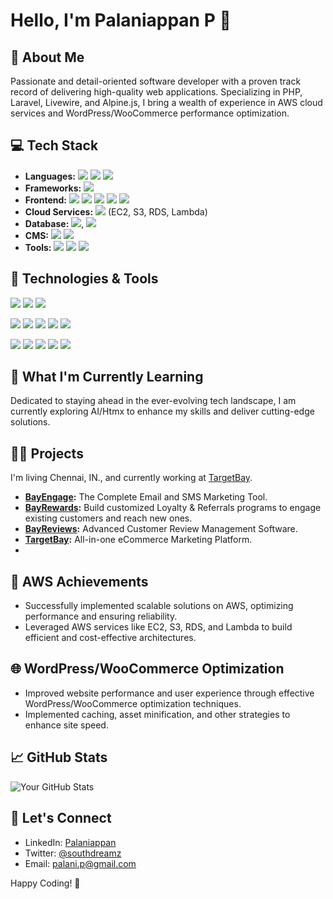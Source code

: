 # Hello, I'm Palaniappan P 👋

## 🚀 About Me

Passionate and detail-oriented software developer with a proven track record of delivering high-quality web applications. Specializing in PHP, Laravel, Livewire, and Alpine.js, I bring a wealth of experience in AWS cloud services and WordPress/WooCommerce performance optimization.

## 💻 Tech Stack

- **Languages:** ![](https://img.shields.io/badge/Code-PHP-informational?style=flat&logo=php&logoColor=white&labelColor=2f2625) ![](https://img.shields.io/badge/Code-JavaScript-informational?style=flat&logo=javascript&logoColor=white&labelColor=2f2625) ![](https://img.shields.io/badge/Code-NodeJs-informational?style=flat&logo=nodejs&logoColor=white&labelColor=2f2625)
- **Frameworks:** ![](https://img.shields.io/badge/Code-Laravel-informational?style=flat&logo=laravel&logoColor=white&labelColor=2f2625)
- **Frontend:** ![](https://img.shields.io/badge/Code-Livewire-informational?style=flat&logo=livewire&logoColor=white&labelColor=2f2625) ![](https://img.shields.io/badge/Code-AlpineJs-informational?style=flat&logo=alipnejs&logoColor=white&labelColor=2f2625) ![](https://img.shields.io/badge/Code-Blade-informational?style=flat&logo=blade&logoColor=white&labelColor=2f2625) ![](https://img.shields.io/badge/Code-ReactJs-informational?style=flat&logo=reactjs&logoColor=white&labelColor=2f2625) ![](https://img.shields.io/badge/Code-NextJs-informational?style=flat&logo=javascript&logoColor=white&labelColor=2f2625)
- **Cloud Services:** ![](https://img.shields.io/badge/Code-AWS-informational?style=flat&logo=aws&logoColor=white&labelColor=2f2625) (EC2, S3, RDS, Lambda)
- **Database:** ![](https://img.shields.io/badge/Code-MySql-informational?style=flat&logo=mysql&logoColor=white&labelColor=2f2625), ![](https://img.shields.io/badge/Code-PostgreSQL-informational?style=flat&logo=postgresql&logoColor=white&labelColor=2f2625)
- **CMS:** ![](https://img.shields.io/badge/Code-WordPress-informational?style=flat&logo=wordpress&logoColor=white&labelColor=2f2625) ![](https://img.shields.io/badge/Code-WooCommerce-informational?style=flat&logo=woocommerce&logoColor=white&labelColor=2f2625)
- **Tools:** ![](https://img.shields.io/badge/Code-Git-informational?style=flat&logo=git&logoColor=white&labelColor=2f2625) ![](https://img.shields.io/badge/Code-Composer-informational?style=flat&logo=composer&logoColor=white&labelColor=2f2625) ![](https://img.shields.io/badge/Code-NPM-informational?style=flat&logo=npm&logoColor=white&labelColor=2f2625)

## 🔧 Technologies & Tools

![](https://img.shields.io/badge/OS-Linux-informational?style=flat&logo=linux&logoColor=white&labelColor=2f2625)
![](https://img.shields.io/badge/Editor-VSCode-informational?style=flat&logo=visual-studio-code&logoColor=white&labelColor=2f2625)
![](https://img.shields.io/badge/Zsh-Bash-informational?style=flat&logo=gnu-bash&logoColor=white&labelColor=2f2625)

![](https://img.shields.io/badge/Tools-Vagrant-informational?style=flat&logo=vagrant&logoColor=white&labelColor=2f2625)
![](https://img.shields.io/badge/Tools-Docker-informational?style=flat&logo=docker&logoColor=white&labelColor=2f2625)
![](https://img.shields.io/badge/Tools-Kubernetes-informational?style=flat&logo=kubernetes&logoColor=white&labelColor=2f2625)
![](https://img.shields.io/badge/Tools-Terraform-informational?style=flat&logo=terraform&logoColor=white&labelColor=2f2625)
![](https://img.shields.io/badge/Tools-Microsoft_Terminal-informational?style=flat&logo=microsoftterminal&logoColor=white&labelColor=2f2625)

![](https://img.shields.io/badge/Cloud-AWS-informational?style=flat&logo=amazon-aws&logoColor=white&labelColor=2f2625)
![](https://img.shields.io/badge/Cloud-GCP-informational?style=flat&logo=google-cloud&logoColor=white&labelColor=2f2625)
![](https://img.shields.io/badge/Cloud-Azure-informational?style=flat&logo=microsoft-azure&logoColor=white&labelColor=2f2625)
![](https://img.shields.io/badge/Cloud-Linode-informational?style=flat&logo=linode&logoColor=white&labelColor=2f2625)
![](https://img.shields.io/badge/Cloud-Digital_Ocean-informational?style=flat&logo=digitalocean&logoColor=white&labelColor=2f2625)

## 🌱 What I'm Currently Learning

Dedicated to staying ahead in the ever-evolving tech landscape, I am currently exploring AI/Htmx to enhance my skills and deliver cutting-edge solutions.

## 👨‍💻 Projects

I'm living Chennai, IN., and currently working at [TargetBay](https://targetbay.com/).

- **[BayEngage](https://app.bayengage.com/):** The Complete Email and SMS Marketing Tool.
- **[BayRewards](https://bayrewards.io/):** Build customized Loyalty & Referrals programs to engage existing customers and reach new ones.
- **[BayReviews](https://app.targetbay.com/):** Advanced Customer Review Management Software.
- **[TargetBay](https://targetbay.com/):** All-in-one eCommerce Marketing Platform.
- 
## 🚀 AWS Achievements

- Successfully implemented scalable solutions on AWS, optimizing performance and ensuring reliability.
- Leveraged AWS services like EC2, S3, RDS, and Lambda to build efficient and cost-effective architectures.

## 🌐 WordPress/WooCommerce Optimization

- Improved website performance and user experience through effective WordPress/WooCommerce optimization techniques.
- Implemented caching, asset minification, and other strategies to enhance site speed.

## 📈 GitHub Stats

![Your GitHub Stats](https://github-readme-stats.vercel.app/api?username=palpalani&show_icons=true&hide_border=true)

## 🤝 Let's Connect

- LinkedIn: [Palaniappan](https://www.linkedin.com/in/palpalani/)
- Twitter: [@southdreamz](https://twitter.com/southdreamz)
- Email: palani.p@gmail.com

Happy Coding! 🚀

<!--
**palpalani/palpalani** is a ✨ _special_ ✨ repository because its `README.md` (this file) appears on your GitHub profile.

Here are some ideas to get you started:

- 🔭 I’m currently working on ...
- 🌱 I’m currently learning ...
- 👯 I’m looking to collaborate on ...
- 🤔 I’m looking for help with ...
- 💬 Ask me about ...
- 📫 How to reach me: ...
- 😄 Pronouns: ...
- ⚡ Fun fact: ...
-->
